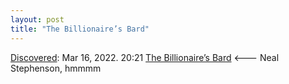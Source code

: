 ```yaml
---
layout: post
title: "The Billionaire’s Bard"
---
```

[Discovered](http://rolandtanglao.com/2020/07/29/p1-blogthis-checkvist-list-links-to-blog/): Mar 16, 2022. 20:21 [The Billionaire’s Bard](https://thebaffler.com/latest/the-billionaires-bard-madole) <--- Neal Stephenson, hmmmm
